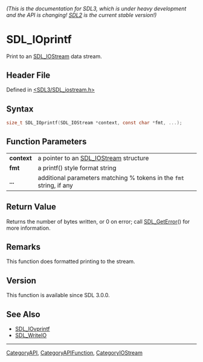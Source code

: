 ###### (This is the documentation for SDL3, which is under heavy development and the API is changing! [SDL2](https://wiki.libsdl.org/SDL2/) is the current stable version!)
# SDL_IOprintf

Print to an [SDL_IOStream](SDL_IOStream) data stream.

## Header File

Defined in [<SDL3/SDL_iostream.h>](https://github.com/libsdl-org/SDL/blob/main/include/SDL3/SDL_iostream.h)

## Syntax

```c
size_t SDL_IOprintf(SDL_IOStream *context, const char *fmt, ...);
```

## Function Parameters

|                 |                                                                     |
| --------------- | ------------------------------------------------------------------- |
| **context**     | a pointer to an [SDL_IOStream](SDL_IOStream) structure              |
| **fmt**         | a printf() style format string                                      |
| **...**         | additional parameters matching % tokens in the `fmt` string, if any |

## Return Value

Returns the number of bytes written, or 0 on error; call
[SDL_GetError](SDL_GetError)() for more information.

## Remarks

This function does formatted printing to the stream.

## Version

This function is available since SDL 3.0.0.

## See Also

- [SDL_IOvprintf](SDL_IOvprintf)
- [SDL_WriteIO](SDL_WriteIO)

----
[CategoryAPI](CategoryAPI), [CategoryAPIFunction](CategoryAPIFunction), [CategoryIOStream](CategoryIOStream)

